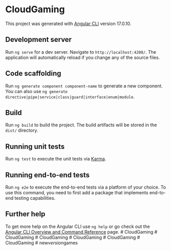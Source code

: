 # CloudGaming

This project was generated with [Angular CLI](https://github.com/angular/angular-cli) version 17.0.10.

## Development server

Run `ng serve` for a dev server. Navigate to `http://localhost:4200/`. The application will automatically reload if you change any of the source files.

## Code scaffolding

Run `ng generate component component-name` to generate a new component. You can also use `ng generate directive|pipe|service|class|guard|interface|enum|module`.

## Build

Run `ng build` to build the project. The build artifacts will be stored in the `dist/` directory.

## Running unit tests

Run `ng test` to execute the unit tests via [Karma](https://karma-runner.github.io).

## Running end-to-end tests

Run `ng e2e` to execute the end-to-end tests via a platform of your choice. To use this command, you need to first add a package that implements end-to-end testing capabilities.

## Further help

To get more help on the Angular CLI use `ng help` or go check out the [Angular CLI Overview and Command Reference](https://angular.io/cli) page.
#   C l o u d G a m i n g  
 #   C l o u d G a m i n g  
 #   C l o u d G a m i n g  
 #   C l o u d G a m i n g  
 #   C l o u d G a m i n g  
 #   C l o u d G a m i n g  
 #   n e w _ v e r s i o n _ g a m e s  
 